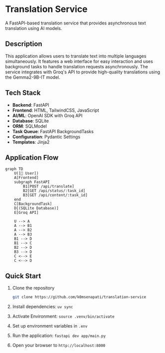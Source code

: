 # Translation Service

A FastAPI-based translation service that provides asynchronous text translation using AI models.

## Description

This application allows users to translate text into multiple languages simultaneously. It features a web interface for easy interaction and uses background tasks to handle translation requests asynchronously. The service integrates with Groq's API to provide high-quality translations using the Gemma2-9B-IT model.

## Tech Stack

- **Backend**: FastAPI
- **Frontend**: HTML, TailwindCSS, JavaScript
- **AI/ML**: OpenAI SDK with Groq API
- **Database**: SQLite
- **ORM**: SQLModel
- **Task Queue**: FastAPI BackgroundTasks
- **Configuration**: Pydantic Settings
- **Templates**: Jinja2

## Application Flow

```mermaid
graph TD
    U([👤 User])
    A[Frontend]
    subgraph FastAPI
        B1[POST /api/translate]
        B2[GET /api/status/:task_id]
        B3[GET /api/content/:task_id]
    end
    C[BackgroundTask]
    D[(SQLite Database)]
    E[Groq API]

    U --> A
    A --> B1
    A --> B2
    A --> B3
    B1 --> D
    B1 --> C
    B2 --> D
    B3 --> D
    C <--> E
    C <--> D
```

## Quick Start

1. Clone the repository
   
   ```bash
   git clone https://github.com/k0msenapati/translation-service
   ```

2. Install dependencies: `uv sync`
3. Activate Environment: `source .venv/bin/activate`
4. Set up environment variables in `.env`
5. Run the application: `fastapi dev app/main.py`
6. Open your browser to `http://localhost:8000`

